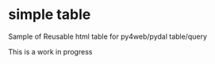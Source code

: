 # simple table

Sample of Reusable html table for py4web/pydal table/query

This is a work in progress

